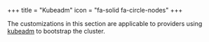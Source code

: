 +++
title = "Kubeadm"
icon = "fa-solid fa-circle-nodes"
+++

The customizations in this section are applicable to providers using [kubeadm] to bootstrap the cluster.

[kubeadm]: https://kubernetes.io/docs/reference/setup-tools/kubeadm/kubeadm/

